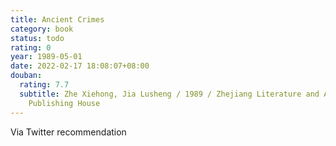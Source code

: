 ```yaml
---
title: Ancient Crimes
category: book
status: todo
rating: 0
year: 1989-05-01
date: 2022-02-17 18:08:07+08:00
douban:
  rating: 7.7
  subtitle: Zhe Xiehong, Jia Lusheng / 1989 / Zhejiang Literature and Arts
    Publishing House
---
```


Via Twitter recommendation

